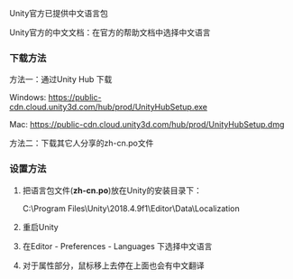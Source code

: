 Unity官方已提供中文语言包

Unity官方的中文文档：在官方的帮助文档中选择中文语言

### 下载方法

方法一：通过Unity Hub 下载

Windows: <https://public-cdn.cloud.unity3d.com/hub/prod/UnityHubSetup.exe>

Mac: <https://public-cdn.cloud.unity3d.com/hub/prod/UnityHubSetup.dmg>



方法二：下载其它人分享的zh-cn.po文件

### 设置方法

1. 把语言包文件(**zh-cn.po**)放在Unity的安装目录下：

   C:\Program Files\Unity\2018.4.9f1\Editor\Data\Localization

2. 重启Unity

3. 在Editor - Preferences - Languages 下选择中文语言

4. 对于属性部分，鼠标移上去停在上面也会有中文翻译





